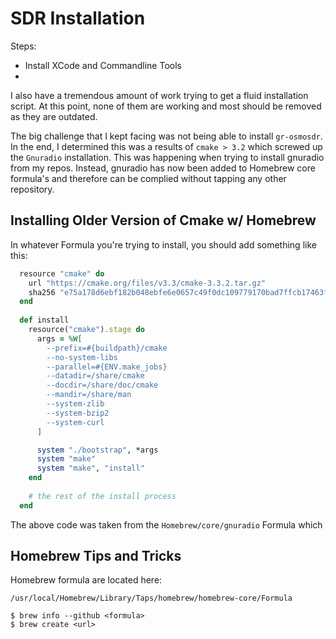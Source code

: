 # SDR Installation

Steps:

- Install XCode and Commandline Tools
- 

I also have a tremendous amount of work trying to get a fluid installation script.  At this point, none of them are working and most should be removed as they are outdated.

The big challenge that I kept facing was not being able to install ```gr-osmosdr```.  In the end, I determined this was a results of ```cmake > 3.2``` which screwed up the ```Gnuradio``` installation.  This was happening when trying to install gnuradio from my repos.  Instead, gnuradio has now been added to Homebrew core formula's and therefore can be complied without tapping any other repository.

## Installing Older Version of Cmake w/ Homebrew

In whatever Formula you're trying to install, you should add something like this:

```ruby
  resource "cmake" do
    url "https://cmake.org/files/v3.3/cmake-3.3.2.tar.gz"
    sha256 "e75a178d6ebf182b048ebfe6e0657c49f0dc109779170bad7ffcb17463f2fc22"
  end
  
  def install  
    resource("cmake").stage do
      args = %W[
        --prefix=#{buildpath}/cmake
        --no-system-libs
        --parallel=#{ENV.make_jobs}
        --datadir=/share/cmake
        --docdir=/share/doc/cmake
        --mandir=/share/man
        --system-zlib
        --system-bzip2
        --system-curl
      ]

      system "./bootstrap", *args
      system "make"
      system "make", "install"
    end
  
    # the rest of the install process
  end
```
The above code was taken from the ```Homebrew/core/gnuradio``` Formula which

## Homebrew Tips and Tricks

Homebrew formula are located here:

```
/usr/local/Homebrew/Library/Taps/homebrew/homebrew-core/Formula
```


```pre
$ brew info --github <formula>
$ brew create <url>
```
